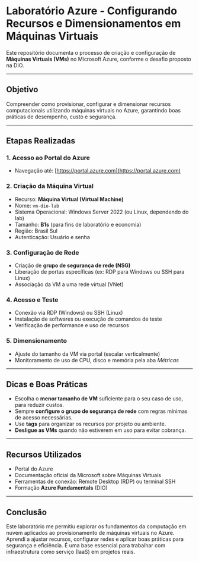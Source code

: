 # Laboratório Azure - Configurando Recursos e Dimensionamentos em Máquinas Virtuais

Este repositório documenta o processo de criação e configuração de **Máquinas Virtuais (VMs)** no Microsoft Azure, conforme o desafio proposto na DIO.

---

## Objetivo

Compreender como provisionar, configurar e dimensionar recursos computacionais utilizando máquinas virtuais no Azure, garantindo boas práticas de desempenho, custo e segurança.

---

## Etapas Realizadas

### 1. Acesso ao Portal do Azure

* Navegação até: [https://portal.azure.com](https://portal.azure.com)

### 2. Criação da Máquina Virtual

* Recurso: **Máquina Virtual (Virtual Machine)**
* Nome: `vm-dio-lab`
* Sistema Operacional: Windows Server 2022 (ou Linux, dependendo do lab)
* Tamanho: **B1s** (para fins de laboratório e economia)
* Região: Brasil Sul
* Autenticação: Usuário e senha

### 3. Configuração de Rede

* Criação de **grupo de segurança de rede (NSG)**
* Liberação de portas específicas (ex: RDP para Windows ou SSH para Linux)
* Associação da VM a uma rede virtual (VNet)

### 4. Acesso e Teste

* Conexão via RDP (Windows) ou SSH (Linux)
* Instalação de softwares ou execução de comandos de teste
* Verificação de performance e uso de recursos

### 5. Dimensionamento

* Ajuste do tamanho da VM via portal (escalar verticalmente)
* Monitoramento de uso de CPU, disco e memória pela aba *Métricas*

---

## Dicas e Boas Práticas

* Escolha o **menor tamanho de VM** suficiente para o seu caso de uso, para reduzir custos.
* Sempre **configure o grupo de segurança de rede** com regras mínimas de acesso necessárias.
* Use **tags** para organizar os recursos por projeto ou ambiente.
* **Desligue as VMs** quando não estiverem em uso para evitar cobrança.

---

## Recursos Utilizados

* Portal do Azure
* Documentação oficial da Microsoft sobre Máquinas Virtuais
* Ferramentas de conexão: Remote Desktop (RDP) ou terminal SSH
* Formação **Azure Fundamentals** (DIO)

---

## Conclusão

Este laboratório me permitiu explorar os fundamentos da computação em nuvem aplicados ao provisionamento de máquinas virtuais no Azure. Aprendi a ajustar recursos, configurar redes e aplicar boas práticas para segurança e eficiência. É uma base essencial para trabalhar com infraestrutura como serviço (IaaS) em projetos reais.